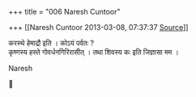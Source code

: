 +++
title = "006 Naresh Cuntoor"

+++
[[Naresh Cuntoor	2013-03-08, 07:37:37 [Source](https://groups.google.com/g/samskrita/c/JA40gHavjw0)]]



करस्थे हेमाद्रौ इति । कोऽयं पर्वतः ?  
कृष्णस्य हस्ते गोवर्धनगिरिरासीत् । तथा शिवस्य कः इति जिज्ञासा मम ।  
  

Naresh




